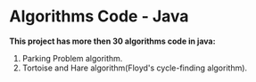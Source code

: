 # Algorithms Code - Java
**This project has more then 30 algorithms code in java:**
1) Parking Problem algorithm.
2) Tortoise and Hare algorithm(Floyd's cycle-finding algorithm).


